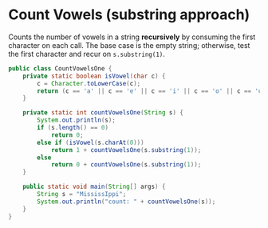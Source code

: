# Count Vowels (substring approach)

Counts the number of vowels in a string **recursively** by consuming the first character on each call. The base case is the empty string; otherwise, test the first character and recur on `s.substring(1)`.

```java
public class CountVowelsOne {
    private static boolean isVowel(char c) {
        c = Character.toLowerCase(c);
        return (c == 'a' || c == 'e' || c == 'i' || c == 'o' || c == 'u' || c == 'y');
    }

    private static int countVowelsOne(String s) {
        System.out.println(s);
        if (s.length() == 0)
            return 0;
        else if (isVowel(s.charAt(0)))
            return 1 + countVowelsOne(s.substring(1));
        else
            return 0 + countVowelsOne(s.substring(1));
    }

    public static void main(String[] args) {
        String s = "MississIppi";
        System.out.println("count: " + countVowelsOne(s));
    }
}
```